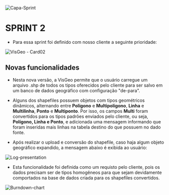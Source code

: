 ![Capa-Sprint](https://user-images.githubusercontent.com/57918707/93690172-ad2d4c00-faab-11ea-9a28-d5e5574bdac8.jpeg)

# SPRINT 2

- Para essa sprint foi definido com nosso cliente a seguinte prioridade:

![VisGeo - Card02](https://user-images.githubusercontent.com/57918707/93689902-54f54a80-faa9-11ea-8bb1-c1e6d8602069.png)

## Novas funcionalidades

- Nesta nova versão, a VisGeo permite que o usuário carregue um arquivo .shp de todos os tipos oferecidos pelo cliente para ser salvo em um banco de dados geográfico com configuração "de-para".

- Alguns dos shapefiles possuem objetos com tipos geométricos dinâmicos, alternando entre **Polígono** e **Multipolígono**, **Linha** e **Multilinha**, **Ponto** e **Multiponto**. Por isso, os campos **Multi** foram convertidos para os tipos padrões enviados pelo cliente, ou seja, **Polígono, Linha e Ponto**, e adicionada uma mensagem informando que foram inseridas mais linhas na tabela destino do que possuem no dado fonte.

- Após realizar o upload e conversão do shapefile, caso haja algum objeto geográfico expandido, a mensagem abaixo é exibida ao usuário:

![Log-presentation](https://user-images.githubusercontent.com/45850297/95005278-b0a4f500-05cc-11eb-8b3a-dc79c0c11afa.png)

- Esta funcionalidade foi definida como um requisto pelo cliente, pois os dados precisam ser de tipos homogêneos para que sejam devidamente comportados na base de dados criada para os shapefiles convertidos.

![Burndown-chart](https://user-images.githubusercontent.com/45850297/95025034-33759080-065d-11eb-9996-76cdf454a6d9.png)
